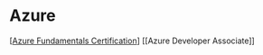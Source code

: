 # Azure

[[Azure Fundamentals Certification]]
[[Azure Developer Associate]]

[//begin]: # "Autogenerated link references for markdown compatibility"
[Azure Fundamentals Certification]: <Azure Fundamentals Certification> "Azure Fundamentals Certification"
[//end]: # "Autogenerated link references"
